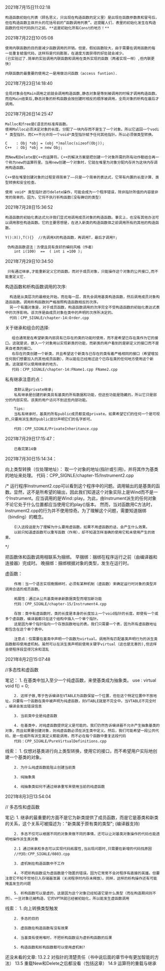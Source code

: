 2021年7月15日11:02:18

    构造函数初始化列表（顾名思义，只出现在构造函数的定义里）是出现在函数参数表和冒号后，
    但在构造函数主体开头的花括号前的“函数调用列表”。这提醒人们，表里的初始化发生在构造
    函数的任何代码执行之前。**这是初始化所有Const的地方！**

2021年7月22日10:05:08

    使用内联函数的目的是减少函数调用的开销。但是，假如函数较大，由于需要在调用函数的每
    一处重复赋值代码，这样将是代码膨胀，在速度方面获得的好处就会减少。
    (已实验过了.简单的实验调用内联函数和调用在类外实现的函数（两者实现一样）,但内联更快)

    内联函数的最重要的使用之一是用做访问函数（access funtion).

2021年7月23日14:18:40

    全局对象会在Main调用之前就会调用构造函数,静态对象是等到被调用的时候才调用构造函数。
    而在Main结束后,静态对象的析构函数会按创建时相反的顺序被调用，全局对象的析构在最后才调用。
    
2021年7月26日14:25:47

    Malloc和free是C语言的标准库函数。
    使用Malloc必须决定对象的长度。分配了一块内存而不是生了一个对象。所以它返回一个vodi * 类型指针。而C++不允许将一个void*类型指针赋予任何其他指针。所以必须做类型转换。

    C    : Obj *obj = (obj *)malloc(sizeof(Obj));
    C++  : Obj *obj = new Obj;

    而New和Delete是C++的运算符。C++的解决方案是把创建一个对象所需的所有动作都结合再一个称为new的运算符里。当用new创建一个对象时，它就在堆里为对象分配内存并为这块内存调用构造函数。

    C++使在堆里创建对象的过程变得简单了——只是一个简单的表达式，它带有内置的长度计算、类型转换和安全检查。

    使用 void* 类型指针进行delete操作，可能会成为一个程序错误，除非指针所值的内容是非常的简单的。因为，它将不执行析构函数(没有确切的类型)

2021年7月28日15:36:52

    构造函数的初始化表达式允许我们显式地调用成员对象的构造函数。事实上，也没有其他办法可以调用那些构造函数。它的主要思想是，在进入新类的构造函数体之前调用所有的其他的构造函数。

    Y():X(),T(){}  //先调用X的构造函数，再调用T，最后才调用Y;

     伪构造函数语法：方便且具有良好的编码风格（作者）
        int i(100)  ==  ( int i =100 );

2021年7月29日10:34:50

     只有通过继承,才能重新定义它的函数。而对于成员对象，只能操作这个对象的公共接口,而不能重定义它.

构造函数和析构函数调用的次序:

      构造是从类层次的最根处开始，而在每一层，首先会调用基类构造函数，然后调用成员对象构造函函数。调用析构函数则严格按照构造函数相反的次序。
      另一个有趣对象是，对于成员函数，构造函数调用的次序完全不受构造函数的初始化表达式表中的次序影响。该次序是由成员对象在类中的声明的次序所决定的。
      代码：CPP_SIGNLE/chapter-14:Order.cpp

关于继承和组合的选择:

       组合通常是在希望新类内部具有已存在的类的功能时使用，而不是希望已存在类作为它的接口。这就是说，嵌入一个对象用以实现新类的功能，而新类的用户看到的是新定义的接口而不是来自老类的接口。
       右存在的类创建一个新类，并且希望这个新类与已存在的类有着严格相同的接口（希望增加任何我们想要加入的其他成员函数），所以能在已经用过这个已存在类的任何地方使用这个新类。这就是可以使用继承的地方。
       代码：CPP_SIGNLE/chapter-14:FName1.cpp FName2.cpp 

私有继承注意的点：

        类默认是private继承;
        私有继承是创建的新类具有基类的所有数据和功能，但这些功能是隐藏的，所以它只是部分的内部实现。该类的用户访问不到这些内部功能。

        Tips:
        当私有继承时，基类的所有public成员都变成private。如果希望它们的任何一个是可视的,只要用派生类的public部分声明它们的名字即可。

        代码：CPP_SIGNLE/PrivateInheritance.cpp

2021年7月29日17:15:47： 

        已看完第14章

2021年7月30日15:14:34：

向上类型转换（仅处理地址）：
        取一个对象的地址(指针或引用)，并将其作为基类的地址来处理。
        代码：CPP_SIGNLE/chapter-15/Instrument2.cpp

/*
运行程序Instrument2.cpp可以看到这个程序中的问题。调用输出的是基类的函数。显然，这不是所希望的输出，因此我们知道这个对象实际上是Wind而不是一个Instrument。应当调用的是Wind::play。为此，由Instrument派生的任何对象不论它处于什么位置都应当使用它的play()版本。
然而，当对函数用C方法时，Instrument2.cpp的行为并不使用惊奇。为了理解这个问题，需要知道捆绑（binding）的概念。

        引入这段话是为了理解为什么要用虚函数。如果不用虚函数的话，会产生什么效果。
        以前只知道虚函数可以重写函数（作用），却不知道怎样准确的使用它和未使用产生的效果。
*/

把函数体和函数调用相联系为捆绑。
早捆绑：捆绑在程序运行之前（由编译器和连接器）完成时。
晚捆绑：捆绑根据对象的类型，发生在运行时。


虚函数：

        作用：当一个语言实现晚捆绑时，必须有某种机制（虚函数）来确定运行时对象的类型并调用合适的成员函数。

        拓展性：通过从公共基类继承新数据类型而增加新功能
        代码：CPP_SIGNLE/chapter-15/Instrument4.cpp

        存放：类中有虚函数时，类的长度是本身的长度加上一个void指针的长度。即使有一个或多个虚函数，编译器都只在这个结构中插入一个单个指针。
        这是因为单个指针指向一个存放函数地址的表。我们只需要一个表，因为所有虚函数地址都包含在这个单个表中。

        注意点：仅需要在基类中声明一个函数为virtual。调用所有匹配基类声明行为的派生类函数都将使用虚机制。虽然可以在派生类声明前使用关键字virtual（这也是无害的),但这样会使程序段显得冗余和混乱

2021年8月2日15:07:48

//多态性和虚函数

笔记：
        1. 在基类中加入至少一个纯虚函数，来使基类成为抽象类。
        use : virtual void f()  = 0;

        2. 这样子做,等于告诉编译在VTABLE为函数保留一个位置，但在这个特定位置中不放地址，只要有一个函数在类中被声明为纯虚函数，则VTABLE就是不完全中。当VTABLE不完全时 ，编译会发出错误信息

        3. 当前类中全是纯虚函数

        4. 在基类中，对纯虚函数提供定义是可能的。我们仍然告诉编译器不允许产生抽象基类的对象，而且如果要创建对象，则纯虚函数必须在派生类中定义。然后，我们可能希望一段公共代码，是一些或所有派生类定义都能调用，而不必在每个函数中重复这段代码
        代码：CPP_SIGNLE/PureVirtualDefinitions.cpp
线索：
        1. 仅想对基类进行向上类型转换，使用它的接口，而不希望用户实际地创建一个基类的对象。

        2. 为什么纯虚函数能阻止创建当前类

        3. 纯抽象类

        4. 纯抽象类如何不通过继承重写来使用当前的纯虚函数

2021年8月3日13:54:04

// 多态性和虚函数

笔记:
        1. 继承的最重要的方面不是它为新类提供了成员函数，而是它是基类和新类的关系，这个关系可被描述为："新类属于原有类的类型"; (编译器支持)

        2. 多态不仅可以根据不同的对象来做不同的事情，还可以让对基类对象操作的代码也能透明地操作派生类对象

        2.1 通过继承和多态可以实现代码拓展性,当出现问题时,只需要在新增的代码找原因
        //代码:CPP_SIGNLE/0803.cpp

        3. 虚机制在构造函数中不工作

        4. 不把析构函数设为虚函数是个隐匿的错误。因为它常常不会对程序有直接的英雄。但要注意它不知不觉地引入存储器泄漏（关闭程序时内存未释放）。同样，这样的析构操作还有可能掩盖发生的问题

        5. 析构函数可以是虚的，这是因为这个对象已经知道它是什么类型（而在构造期间则不然）。一旦对象已被构造，它的VPTR就已经被初始化，所以能发生虚函数调用

线索：
        1. 向上转换类型触发

        2. 多态的目的

        3. 虚函数在构造函数有没有效果

        4. 当基类有使用堆时，不把析构函数设为虚析构函数的后果

        5. 构造函数和析构函数都可以使用虚机制?




        


还没未看的文章:
    13.2.2 对指针的清楚责任（书中说后面的章节中有更加智能的方法）
    13.5 重载New和Delete之后都没看（包括这章）
    14.9 运算符的重载与继承